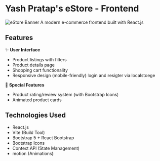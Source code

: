 # Yash Pratap's eStore - Frontend

![eStore Banner](https://github.com/yashmaurya3377/)
A modern e-commerce frontend built with React.js

## Features

✨ **User Interface**

- Product listings with filters
- Product details page
- Shopping cart functionality
- Responsive design (mobile-friendly)
  login and resigter via localstoege

🌟 **Special Features**

- Product rating/review system (with Bootstrap Icons)
- Animated product cards

## Technologies Used

- React.js
- Vite (Build Tool)
- Bootstrap 5 + React Bootstrap
- Bootstrap Icons
- Context API (State Management)
- motion (Animations)

